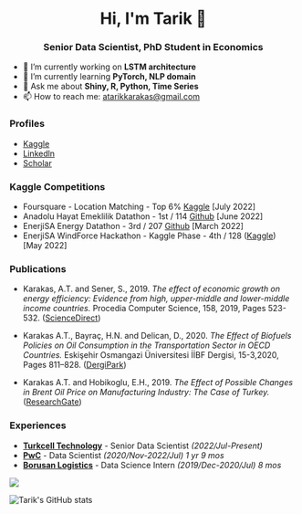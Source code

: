 <h1 align="center">Hi, I'm Tarik 👋</h1>
<h3 align="center">Senior Data Scientist, PhD Student in Economics </h3>

- 🔭 I’m currently working on **LSTM architecture**
- 🌱 I’m currently learning **PyTorch, NLP domain**
- 💬 Ask me about **Shiny, R, Python, Time Series**
- 📫 How to reach me: atarikkarakas@gmail.com



<h3 > Profiles </h3>

* [Kaggle](https://www.kaggle.com/karakasatarik)
* [Linkedln](https://www.linkedin.com/in/karakastarik/)
* [Scholar](https://scholar.google.com/citations?user=vNxPm_oAAAAJ&hl=tr&oi=ao)

<h3 > Kaggle Competitions </h3>

* Foursquare - Location Matching - Top 6% [Kaggle](https://www.kaggle.com/code/karakasatarik/60nn-inference-w-kdtree-58feature-catboost) [July 2022]
* Anadolu Hayat Emeklilik Datathon - 1st / 114 [Github](https://www.kaggle.com/code/ismaildennizli/1st-place-solution-catpower) [June 2022]
* EnerjiSA Energy Datathon - 3rd / 207 [Github](https://github.com/karakastarik/enerjisa-datathon-3rd-place-solution) [March 2022]
* EnerjiSA WindForce Hackathon - Kaggle Phase - 4th / 128 ([Kaggle](https://www.kaggle.com/code/karakasatarik/imputation-is-all-you-need-4th-place-solution)) [May 2022]

<h3 > Publications </h3>

* Karakas, A.T. and Sener, S., 2019. _The effect of economic growth on energy efficiency: Evidence from high, upper-middle and lower-middle income countries._ Procedia Computer Science, 158, 2019, Pages 523-532. ([ScienceDirect](https://www.sciencedirect.com/science/article/pii/S1877050919312451))

* Karakas A.T., Bayraç, H.N. and Delican, D., 2020. _The Effect of Biofuels Policies on Oil Consumption in the Transportation Sector in OECD Countries._ Eskişehir Osmangazi Üniversitesi İİBF Dergisi, 15-3,2020, Pages 811–828. ([DergiPark](https://dergipark.org.tr/en/pub/oguiibf/issue/56280/525504))

* Karakas A.T. and Hobikoglu, E.H., 2019. _The Effect of Possible Changes in Brent Oil Price on Manufacturing Industry: The Case of Turkey._ ([ResearchGate](https://www.researchgate.net/profile/Ahmet-Karakas-5/publication/331935381_Brent_Petrol_Fiyatindaki_Olasi_Degisikliklerin_Imalat_Sanayi_Sektorune_Etkileri_Turkiye_Ornegi/links/5c938b4c299bf111693c2db8/Brent-Petrol-Fiyatindaki-Olasi-Degisikliklerin-Imalat-Sanayi-Sektoeruene-Etkileri-Tuerkiye-Oernegi.pdf))



<h3 > Experiences </h3>

* [__Turkcell Technology__](http://www.turkcellteknoloji.com.tr/language/en/) - Senior Data Scientist _(2022/Jul-Present)_
* [__PwC__](https://www.pwc.com.tr/en.html) - Data Scientist _(2020/Nov-2022/Jul)_ _1 yr 9 mos_
* [__Borusan Logistics__](https://www.borusanlojistik.com/en) - Data Science Intern _(2019/Dec-2020/Jul)_ _8 mos_



![](https://komarev.com/ghpvc/?username=karakastarik)

![Tarik's GitHub stats](https://github-readme-stats.vercel.app/api?username=karakastarik&show_icons=true&theme=radical)

